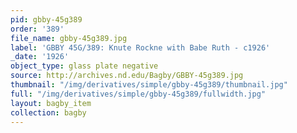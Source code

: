 ```yaml
---
pid: gbby-45g389
order: '389'
file_name: gbby-45g389.jpg
label: 'GBBY 45G/389: Knute Rockne with Babe Ruth - c1926'
_date: '1926'
object_type: glass plate negative
source: http://archives.nd.edu/Bagby/GBBY-45g389.jpg
thumbnail: "/img/derivatives/simple/gbby-45g389/thumbnail.jpg"
full: "/img/derivatives/simple/gbby-45g389/fullwidth.jpg"
layout: bagby_item
collection: bagby
---
```

